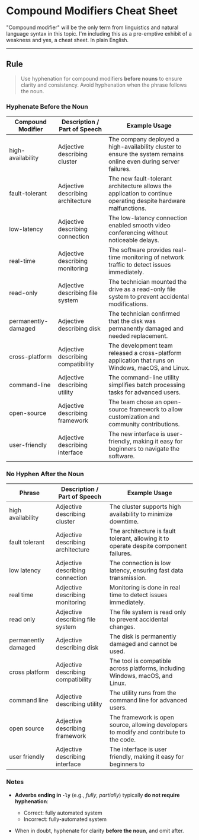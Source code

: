 # Compound Modifiers Cheat Sheet

"Compound modifier" will be the only term from linguistics and natural language syntax in this topic. I'm including this as a pre-emptive exhibit of a weakness and yes, a cheat sheet. In plain English.

---

## Rule

> Use hyphenation for compound modifiers **before nouns** to ensure clarity and consistency. Avoid hyphenation when the phrase follows the noun.

### Hyphenate Before the Noun



| Compound Modifier   | Description / Part of Speech       | Example Usage                                                                                                     |
| --------------------- | ------------------------------------ | ------------------------------------------------------------------------------------------------------------------- |
| high-availability   | Adjective describing cluster       | The company deployed a high-availability cluster to ensure the system remains online even during server failures. |
| fault-tolerant      | Adjective describing architecture  | The new fault-tolerant architecture allows the application to continue operating despite hardware malfunctions.   |
| low-latency         | Adjective describing connection    | The low-latency connection enabled smooth video conferencing without noticeable delays.                           |
| real-time           | Adjective describing monitoring    | The software provides real-time monitoring of network traffic to detect issues immediately.                       |
| read-only           | Adjective describing file system   | The technician mounted the drive as a read-only file system to prevent accidental modifications.                  |
| permanently-damaged | Adjective describing disk          | The technician confirmed that the disk was permanently damaged and needed replacement.                            |
| cross-platform      | Adjective describing compatibility | The development team released a cross-platform application that runs on Windows, macOS, and Linux.                |
| command-line        | Adjective describing utility       | The command-line utility simplifies batch processing tasks for advanced users.                                    |
| open-source         | Adjective describing framework     | The team chose an open-source framework to allow customization and community contributions.                       |
| user-friendly       | Adjective describing interface     | The new interface is user-friendly, making it easy for beginners to navigate the software.                        |


### No Hyphen After the Noun



| Phrase              | Description / Part of Speech       | Example Usage                                                                           |
| --------------------- | ------------------------------------ | ----------------------------------------------------------------------------------------- |
| high availability   | Adjective describing cluster       | The cluster supports high availability to minimize downtime.                            |
| fault tolerant      | Adjective describing architecture  | The architecture is fault tolerant, allowing it to operate despite component failures.  |
| low latency         | Adjective describing connection    | The connection is low latency, ensuring fast data transmission.                         |
| real time           | Adjective describing monitoring    | Monitoring is done in real time to detect issues immediately.                           |
| read only           | Adjective describing file system   | The file system is read only to prevent accidental changes.                             |
| permanently damaged | Adjective describing disk          | The disk is permanently damaged and cannot be used.                                     |
| cross platform      | Adjective describing compatibility | The tool is compatible across platforms, including Windows, macOS, and Linux.           |
| command line        | Adjective describing utility       | The utility runs from the command line for advanced users.                              |
| open source         | Adjective describing framework     | The framework is open source, allowing developers to modify and contribute to the code. |
| user friendly       | Adjective describing interface     | The interface is user friendly, making it easy for beginners to                         |


### Notes

- **Adverbs ending in `-ly`** (e.g., *fully*, *partially*) typically **do not require hyphenation**:

  - Correct: fully automated system
  - Incorrect: fully-automated system
- When in doubt, hyphenate for clarity **before the noun**, and omit after.
